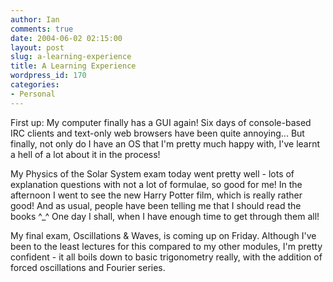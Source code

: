 ```yaml
---
author: Ian
comments: true
date: 2004-06-02 02:15:00
layout: post
slug: a-learning-experience
title: A Learning Experience
wordpress_id: 170
categories:
- Personal
---
```


First up: My computer finally has a GUI again!  Six days of console-based IRC clients and text-only web browsers have been quite annoying...  But finally, not only do I have an OS that I'm pretty much happy with, I've learnt a hell of a lot about it in the process!  

My Physics of the Solar System exam today went pretty well - lots of explanation questions with not a lot of formulae, so good for me!  In the afternoon I went to see the new Harry Potter film, which is really rather good!  And as usual, people have been telling me that I should read the books ^_^  One day I shall, when I have enough time to get through them all!  

My final exam, Oscillations & Waves, is coming up on Friday.  Although I've been to the least lectures for this compared to my other modules, I'm pretty confident - it all boils down to basic trigonometry really, with the addition of forced oscillations and Fourier series.  


